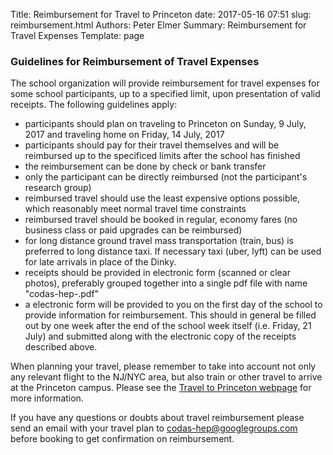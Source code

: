 Title: Reimbursement for Travel to Princeton
date: 2017-05-16 07:51
slug: reimbursement.html
Authors: Peter Elmer
Summary: Reimbursement for Travel Expenses
Template: page

### Guidelines for Reimbursement of Travel Expenses

  The school organization will provide reimbursement for travel expenses for some school participants, up to a specified limit, upon presentation of valid receipts. The following guidelines apply:

  * participants should plan on traveling to Princeton on Sunday, 9 July, 2017 and traveling home on Friday, 14 July, 2017
  * participants should pay for their travel themselves and will be reimbursed up to the specificed limits after the school has finished 
  * the reimbursement can be done by check or bank transfer
  * only the participant can be directly reimbursed (not the participant's research group)
  * reimbursed travel should use the least expensive options possible, which reasonably meet normal travel time constraints
  * reimbursed travel should be booked in regular, economy fares (no business class or paid upgrades can be reimbursed)
  * for long distance ground travel mass transportation (train, bus) is preferred to long distance taxi. If necessary taxi (uber, lyft) can be used for late arrivals in place of the Dinky.
  * receipts should be provided in electronic form (scanned or clear photos), preferably grouped together into a single pdf file with name "codas-hep-<yourlastname>.pdf"
  * a electronic form will be provided to you on the first day of the school to provide information for reimbursement. This should in general be filled out by one week after the end of the school week itself (i.e. Friday, 21 July) and submitted along with the electronic copy of the receipts described above.

  When planning your travel, please remember to take into account not only
any relevant flight to the NJ/NYC area, but also train or other travel to 
arrive at the Princeton campus. Please see the [Travel to Princeton webpage](http://codas-hep.org/pages/travel-princeton.html) for more information.

  If you have any questions or doubts about travel reimbursement please send an email with your travel plan to [codas-hep@googlegroups.com](codas-hep@googlegroups.com) before booking to get confirmation on reimbursement.
